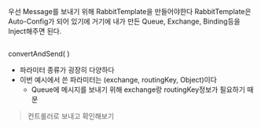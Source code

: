 


우선 Message를 보내기 위해 RabbitTemplate을 만들어야한다
RabbitTemplate은 Auto-Config가 되어 있기에 거기에 내가 만든 Queue, Exchange, Binding등을 Inject해주면 된다.

```java

```


convertAndSend( )
- 파라미터 종류가 굉장히 다양하다
- 이번 예시에서 쓴 파라미터는  (exchange, routingKey, Object)이다
	- Queue에 메시지를 보내기 위해 exchange랑 routingKey정보가 필요하기 때문



> 컨트롤러로 보내고 확인해보기 